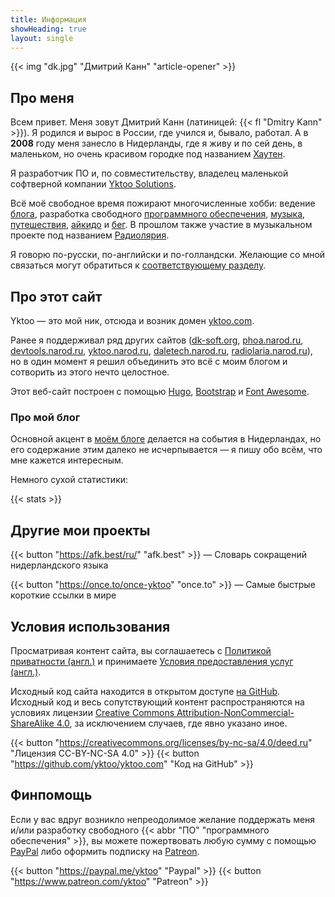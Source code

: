 ```yaml
---
title: Информация
showHeading: true
layout: single
---
```


{{< img "dk.jpg" "Дмитрий Канн" "article-opener" >}}

## Про меня

Всем привет. Меня зовут Дмитрий Канн (латиницей: {{< fl "Dmitry Kann" >}}). Я родился и вырос в России, где учился и, бывало, работал. А в **2008** году меня занесло в Нидерланды, где я живу и по сей день, в маленьком, но очень красивом городке под названием [Хаутен](/blog/posts/0221).

Я разработчик ПО и, по совместительству, владелец маленькой софтверной компании [Yktoo Solutions](https://yktoo.solutions).

Всё моё свободное время пожирают многочисленные хобби: ведение [блога](/), разработка свободного [программного обеспечения](/software), [музыка](/tags/музыка), [путешествия](/tags/путешествия), [айкидо](/tags/айкидо) и [бег](/tags/бег). В прошлом также участие в музыкальном проекте под названием [Радиолярия](/radiolaria).

Я говорю по-русски, по-английски и по-голландски. Желающие со мной связаться могут обратиться к [соответствующему разделу](/about/contact).

## Про этот сайт

Yktoo — это мой ник, отсюда и возник домен <u>yktoo.com</u>.

Ранее я поддерживал ряд других сайтов (<u>dk-soft.org</u>, <u>phoa.narod.ru</u>, <u>devtools.narod.ru</u>, <u>yktoo.narod.ru</u>, <u>daletech.narod.ru</u>, <u>radiolaria.narod.ru</u>), но в один момент я решил объединить это всё с моим блогом и сотворить из этого нечто целостное.

Этот веб-сайт построен с помощью [Hugo](https://gohugo.io/), [Bootstrap](http://getbootstrap.com/) и [Font Awesome](https://fontawesome.com/).

### Про мой блог

Основной акцент в [моём блоге](/) делается на события в Нидерландах, но его содержание этим далеко не исчерпывается — я пишу обо всём, что мне кажется интересным.

Немного сухой статистики:

{{< stats >}}

## Другие мои проекты

{{< button "https://afk.best/ru/" "afk.best" >}} — Словарь сокращений нидерландского языка

{{< button "https://once.to/once-yktoo" "once.to" >}} — Самые быстрые короткие ссылки в мире

## Условия использования

Просматривая контент сайта, вы соглашаетесь с [Политикой приватности (англ.)](en;/about/privacy) и принимаете [Условия предоставления услуг (англ.)](en;/about/tos).

Исходный код сайта находится в открытом доступе [на GitHub](https://github.com/yktoo/yktoo.com). Исходный код и весь сопутствующий контент распространяются на условиях лицензии [Creative Commons Attribution-NonCommercial-ShareAlike 4.0](https://creativecommons.org/licenses/by-sa/4.0/deed.ru), за исключением случаев, где явно указано иное.

{{< button "https://creativecommons.org/licenses/by-nc-sa/4.0/deed.ru" "<i class='fab fa-creative-commons'></i><i class='fab fa-creative-commons-by'></i><i class='fab fa-creative-commons-nc'></i><i class='fab fa-creative-commons-sa bycon'></i>Лицензия CC-BY-NC-SA 4.0" >}}
{{< button "https://github.com/yktoo/yktoo.com" "<i class='fab fa-github bycon'></i>Код на GitHub" >}}

## Финпомощь

Если у вас вдруг возникло непреодолимое желание поддержать меня и/или разработку свободного {{< abbr "ПО" "программного обеспечения" >}}, вы можете пожертвовать любую сумму с помощью [PayPal](https://paypal.me/yktoo) либо оформить подписку на [Patreon](https://www.patreon.com/yktoo).

{{< button "https://paypal.me/yktoo" "<i class='fab fa-paypal bycon'></i>Paypal" >}}
{{< button "https://www.patreon.com/yktoo" "<i class='fab fa-patreon bycon'></i>Patreon" >}}
